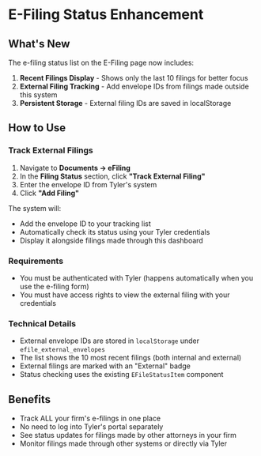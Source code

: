 # E-Filing Status Enhancement

## What's New

The e-filing status list on the E-Filing page now includes:

1. **Recent Filings Display** - Shows only the last 10 filings for better focus
2. **External Filing Tracking** - Add envelope IDs from filings made outside this system
3. **Persistent Storage** - External filing IDs are saved in localStorage

## How to Use

### Track External Filings

1. Navigate to **Documents → eFiling**
2. In the **Filing Status** section, click **"Track External Filing"**
3. Enter the envelope ID from Tyler's system
4. Click **"Add Filing"**

The system will:
- Add the envelope ID to your tracking list
- Automatically check its status using your Tyler credentials
- Display it alongside filings made through this dashboard

### Requirements

- You must be authenticated with Tyler (happens automatically when you use the e-filing form)
- You must have access rights to view the external filing with your credentials

### Technical Details

- External envelope IDs are stored in `localStorage` under `efile_external_envelopes`
- The list shows the 10 most recent filings (both internal and external)
- External filings are marked with an "External" badge
- Status checking uses the existing `EFileStatusItem` component

## Benefits

- Track ALL your firm's e-filings in one place
- No need to log into Tyler's portal separately
- See status updates for filings made by other attorneys in your firm
- Monitor filings made through other systems or directly via Tyler